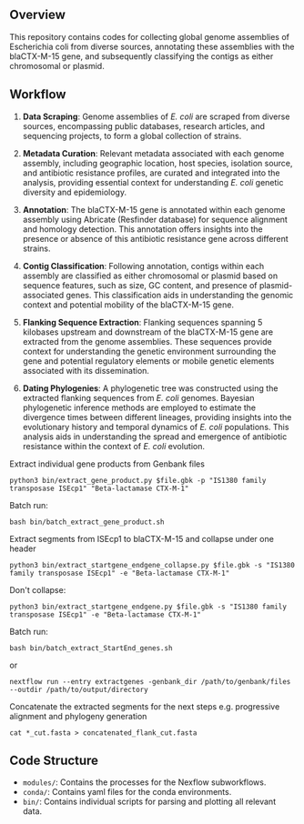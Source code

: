 ## Overview

This repository contains codes for collecting global genome assemblies of Escherichia coli from diverse sources, annotating these assemblies with the blaCTX-M-15 gene, and subsequently classifying the contigs as either chromosomal or plasmid.

## Workflow

1. **Data Scraping**: Genome assemblies of *E. coli* are scraped from diverse sources, encompassing public databases, research articles, and sequencing projects, to form a global collection of strains.

2. **Metadata Curation**: Relevant metadata associated with each genome assembly, including geographic location, host species, isolation source, and antibiotic resistance profiles, are curated and integrated into the analysis, providing essential context for understanding *E. coli* genetic diversity and epidemiology.

3. **Annotation**: The blaCTX-M-15 gene is annotated within each genome assembly using Abricate (Resfinder database) for sequence alignment and homology detection. This annotation offers insights into the presence or absence of this antibiotic resistance gene across different strains.

4. **Contig Classification**: Following annotation, contigs within each assembly are classified as either chromosomal or plasmid based on sequence features, such as size, GC content, and presence of plasmid-associated genes. This classification aids in understanding the genomic context and potential mobility of the blaCTX-M-15 gene.

5. **Flanking Sequence Extraction**: Flanking sequences spanning 5 kilobases upstream and downstream of the blaCTX-M-15 gene are extracted from the genome assemblies. These sequences provide context for understanding the genetic environment surrounding the gene and potential regulatory elements or mobile genetic elements associated with its dissemination.

6. **Dating Phylogenies**: A phylogenetic tree was constructed using the extracted flanking sequences from *E. coli* genomes. Bayesian phylogenetic inference methods are employed to estimate the divergence times between different lineages, providing insights into the evolutionary history and temporal dynamics of *E. coli* populations. This analysis aids in understanding the spread and emergence of antibiotic resistance within the context of *E. coli* evolution.

  
  Extract individual gene products from Genbank files
```
python3 bin/extract_gene_product.py $file.gbk -p "IS1380 family transposase ISEcp1" "Beta-lactamase CTX-M-1"
```
Batch run:
```
bash bin/batch_extract_gene_product.sh
```
  Extract segments from ISEcp1 to blaCTX-M-15 and collapse under one header
```
python3 bin/extract_startgene_endgene_collapse.py $file.gbk -s "IS1380 family transposase ISEcp1" -e "Beta-lactamase CTX-M-1"
```
Don't collapse:
```
python3 bin/extract_startgene_endgene.py $file.gbk -s "IS1380 family transposase ISEcp1" -e "Beta-lactamase CTX-M-1"
```
Batch run:
```
bash bin/batch_extract_StartEnd_genes.sh
```
or
```
nextflow run --entry extractgenes -genbank_dir /path/to/genbank/files --outdir /path/to/output/directory 
```
Concatenate the extracted segments for the next steps e.g. progressive alignment and phylogeny generation
```
cat *_cut.fasta > concatenated_flank_cut.fasta
```


## Code Structure

- `modules/`: Contains the processes for the Nexflow subworkflows.
- `conda/`: Contains yaml files for the conda environments.
- `bin/`: Contains individual scripts for parsing and plotting all relevant data.

